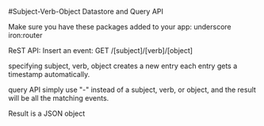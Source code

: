 #Subject-Verb-Object Datastore and Query API

Make sure you have these packages added to your app:
 underscore 
 iron:router 

ReST API:
Insert an event:
GET /[subject]/[verb]/[object]

specifying subject, verb, object creates a new entry
each entry gets a timestamp automatically.

query API
simply use "-" instead of a subject, verb, or object, and the result will be all the matching events.

Result is a JSON object

 